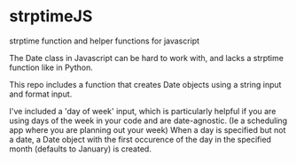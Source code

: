 # strptimeJS
strptime function and helper functions for javascript


The Date class in Javascript can be hard to work with, and lacks a strptime function like in Python. 

This repo includes a function that creates Date objects using a string input and format input.

I've included a 'day of week' input, which is particularly helpful if you are using days of the week in your code and are date-agnostic.
(Ie a scheduling app where you are planning out your week)
When a day is specified but not a date, a Date object with the first occurence of the day in the specified month (defaults to January) is created.



